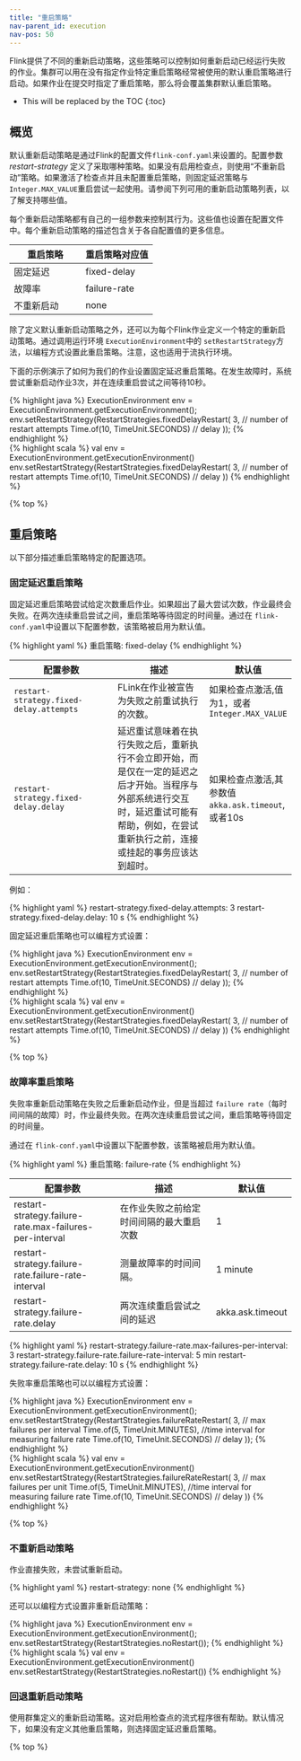 ```yaml
---
title: "重启策略"
nav-parent_id: execution
nav-pos: 50
---
```

<!--
Licensed to the Apache Software Foundation (ASF) under one
or more contributor license agreements.  See the NOTICE file
distributed with this work for additional information
regarding copyright ownership.  The ASF licenses this file
to you under the Apache License, Version 2.0 (the
"License"); you may not use this file except in compliance
with the License.  You may obtain a copy of the License at

  http://www.apache.org/licenses/LICENSE-2.0

Unless required by applicable law or agreed to in writing,
software distributed under the License is distributed on an
"AS IS" BASIS, WITHOUT WARRANTIES OR CONDITIONS OF ANY
KIND, either express or implied.  See the License for the
specific language governing permissions and limitations
under the License.
-->

Flink提供了不同的重新启动策略，这些策略可以控制如何重新启动已经运行失败的作业。集群可以用在没有指定作业特定重启策略经常被使用的默认重启策略进行启动。如果作业在提交时指定了重启策略，那么将会覆盖集群默认重启策略。

* This will be replaced by the TOC
{:toc}

## 概览

默认重新启动策略是通过Flink的配置文件`flink-conf.yaml`来设置的。配置参数 *restart-strategy* 定义了采取哪种策略。如果没有启用检查点，则使用“不重新启动”策略。如果激活了检查点并且未配置重启策略，则固定延迟策略与`Integer.MAX_VALUE`重启尝试一起使用。请参阅下列可用的重新启动策略列表，以了解支持哪些值。

每个重新启动策略都有自己的一组参数来控制其行为。这些值也设置在配置文件中。每个重新启动策略的描述包含关于各自配置值的更多信息。

<table class="table table-bordered">
  <thead>
    <tr>
      <th class="text-left" style="width: 50%">重启策略</th>
      <th class="text-left">重启策略对应值</th>
    </tr>
  </thead>
  <tbody>
    <tr>
        <td>固定延迟</td>
        <td>fixed-delay</td>
    </tr>
    <tr>
        <td>故障率</td>
        <td>failure-rate</td>
    </tr>
    <tr>
        <td>不重新启动</td>
        <td>none</td>
    </tr>
  </tbody>
</table>

除了定义默认重新启动策略之外，还可以为每个Flink作业定义一个特定的重新启动策略。通过调用运行环境 `ExecutionEnvironment`中的 `setRestartStrategy`方法，以编程方式设置此重启策略。注意，这也适用于流执行环境。

下面的示例演示了如何为我们的作业设置固定延迟重启策略。在发生故障时，系统尝试重新启动作业3次，并在连续重启尝试之间等待10秒。

<div class="codetabs" markdown="1">
<div data-lang="java" markdown="1">
{% highlight java %}
ExecutionEnvironment env = ExecutionEnvironment.getExecutionEnvironment();
env.setRestartStrategy(RestartStrategies.fixedDelayRestart(
  3, // number of restart attempts
  Time.of(10, TimeUnit.SECONDS) // delay
));
{% endhighlight %}
</div>
<div data-lang="scala" markdown="1">
{% highlight scala %}
val env = ExecutionEnvironment.getExecutionEnvironment()
env.setRestartStrategy(RestartStrategies.fixedDelayRestart(
  3, // number of restart attempts
  Time.of(10, TimeUnit.SECONDS) // delay
))
{% endhighlight %}
</div>
</div>

{% top %}

## 重启策略

以下部分描述重启策略特定的配置选项。

### 固定延迟重启策略

固定延迟重启策略尝试给定次数重启作业。如果超出了最大尝试次数，作业最终会失败。在两次连续重启尝试之间，重启策略等待固定的时间量。通过在 `flink-conf.yaml`中设置以下配置参数，该策略被启用为默认值。

{% highlight yaml %}
重启策略: fixed-delay
{% endhighlight %}

<table class="table table-bordered">
  <thead>
    <tr>
      <th class="text-left" style="width: 40%">配置参数</th>
      <th class="text-left" style="width: 40%">描述</th>
      <th class="text-left">默认值</th>
    </tr>
  </thead>
  <tbody>
    <tr>
        <td><code>restart-strategy.fixed-delay.attempts</code></td>
        <td>FLink在作业被宣告为失败之前重试执行的次数。</td>
        <td>如果检查点激活,值为1，或者<code>Integer.MAX_VALUE</code> </td>
    </tr>
    <tr>
        <td><code>restart-strategy.fixed-delay.delay</code></td>
        <td>延迟重试意味着在执行失败之后，重新执行不会立即开始，而是仅在一定的延迟之后才开始。当程序与外部系统进行交互时，延迟重试可能有帮助，例如，在尝试重新执行之前，连接或挂起的事务应该达到超时。</td>
        <td>如果检查点激活,其参数值<code>akka.ask.timeout</code>, 或者10s</td>
    </tr>
  </tbody>
</table>


例如：

{% highlight yaml %}
restart-strategy.fixed-delay.attempts: 3
restart-strategy.fixed-delay.delay: 10 s
{% endhighlight %}

固定延迟重启策略也可以编程方式设置：

<div class="codetabs" markdown="1">
<div data-lang="java" markdown="1">
{% highlight java %}
ExecutionEnvironment env = ExecutionEnvironment.getExecutionEnvironment();
env.setRestartStrategy(RestartStrategies.fixedDelayRestart(
  3, // number of restart attempts
  Time.of(10, TimeUnit.SECONDS) // delay
));
{% endhighlight %}
</div>
<div data-lang="scala" markdown="1">
{% highlight scala %}
val env = ExecutionEnvironment.getExecutionEnvironment()
env.setRestartStrategy(RestartStrategies.fixedDelayRestart(
  3, // number of restart attempts
  Time.of(10, TimeUnit.SECONDS) // delay
))
{% endhighlight %}
</div>
</div>

{% top %}

### 故障率重启策略

失败率重新启动策略在失败之后重新启动作业，但是当超过 `failure rate`（每时间间隔的故障）时，作业最终失败。在两次连续重启尝试之间，重启策略等待固定的时间量。

通过在 `flink-conf.yaml`中设置以下配置参数，该策略被启用为默认值。

{% highlight yaml %}
重启策略: failure-rate
{% endhighlight %}

<table class="table table-bordered">
  <thead>
    <tr>
      <th class="text-left" style="width: 40%">配置参数</th>
      <th class="text-left" style="width: 40%">描述</th>
      <th class="text-left">默认值</th>
    </tr>
  </thead>
  <tbody>
    <tr>
        <td><it>restart-strategy.failure-rate.max-failures-per-interval</it></td>
        <td>在作业失败之前给定时间间隔的最大重启次数</td>
        <td>1</td>
    </tr>
    <tr>
        <td><it>restart-strategy.failure-rate.failure-rate-interval</it></td>
        <td>测量故障率的时间间隔。</td>
        <td>1 minute</td>
    </tr>
    <tr>
        <td><it>restart-strategy.failure-rate.delay</it></td>
        <td>两次连续重启尝试之间的延迟</td>
        <td><it>akka.ask.timeout</it></td>
    </tr>
  </tbody>
</table>

{% highlight yaml %}
restart-strategy.failure-rate.max-failures-per-interval: 3
restart-strategy.failure-rate.failure-rate-interval: 5 min
restart-strategy.failure-rate.delay: 10 s
{% endhighlight %}

失败率重启策略也可以以编程方式设置：

<div class="codetabs" markdown="1">
<div data-lang="java" markdown="1">
{% highlight java %}
ExecutionEnvironment env = ExecutionEnvironment.getExecutionEnvironment();
env.setRestartStrategy(RestartStrategies.failureRateRestart(
  3, // max failures per interval
  Time.of(5, TimeUnit.MINUTES), //time interval for measuring failure rate
  Time.of(10, TimeUnit.SECONDS) // delay
));
{% endhighlight %}
</div>
<div data-lang="scala" markdown="1">
{% highlight scala %}
val env = ExecutionEnvironment.getExecutionEnvironment()
env.setRestartStrategy(RestartStrategies.failureRateRestart(
  3, // max failures per unit
  Time.of(5, TimeUnit.MINUTES), //time interval for measuring failure rate
  Time.of(10, TimeUnit.SECONDS) // delay
))
{% endhighlight %}
</div>
</div>

{% top %}

### 不重新启动策略

作业直接失败，未尝试重新启动。

{% highlight yaml %}
restart-strategy: none
{% endhighlight %}

还可以以编程方式设置非重新启动策略：

<div class="codetabs" markdown="1">
<div data-lang="java" markdown="1">
{% highlight java %}
ExecutionEnvironment env = ExecutionEnvironment.getExecutionEnvironment();
env.setRestartStrategy(RestartStrategies.noRestart());
{% endhighlight %}
</div>
<div data-lang="scala" markdown="1">
{% highlight scala %}
val env = ExecutionEnvironment.getExecutionEnvironment()
env.setRestartStrategy(RestartStrategies.noRestart())
{% endhighlight %}
</div>
</div>

### 回退重新启动策略

使用群集定义的重新启动策略。这对启用检查点的流式程序很有帮助。默认情况下，如果没有定义其他重启策略，则选择固定延迟重启策略。

{% top %}
